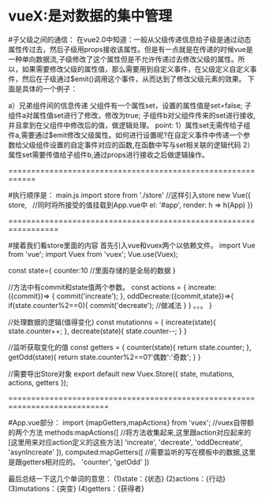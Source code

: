 vueX:是对数据的集中管理
=====================================================================================
#子父级之间的通信：
在vue2.0中知道：一般从父级传递信息给子级是通过动态属性传过去，然后子级用props接收该属性。但是有一点就是在传递的时候vue是一种单向数据流,子级修改了这个属性但是不允许传递过去修改父级的属性。所以，如果需要修改父级的属性值，那么需要用到自定义事件，在父级定义自定义事件，然后在子级通过$emit()调用这个事件，从而达到了修改父级元素的效果。
下面是具体的一个例子：

a）兄弟组件间的信息传递
父组件有一个属性set，设置的属性值是set=false;
子组件a对属性值set进行了修改，修改为true;
子组件b对父组件传来的set进行接收,并且拿到在父组件中修改后的值，做逻辑处理。
point:
1）属性set无需传给子组件a,需要通过$emit修改父级属性。如何进行设置呢?在自定义事件中传递一个参数给父级组件设置的自定事件对应的函数,在函数中写与set相关联的逻辑代码
2）属性set需要传值给子组件b,通过props进行接收之后做逻辑操作。

============================================================

#执行顺序是：
main.js
import store from './store'    //这样引入store
new Vue({
    store,   //同时将所接受的值挂载到App.vue中
  el: '#app',
  render: h => h(App)
})

=================================================================
 
#接着我们看store里面的内容
首先引入vue和vuex两个以依赖文件。
import Vue from 'vue';
import Vuex from 'vuex';
Vue.use(Vuex);


const state={
    counter:10   //里面存储的是全局的数据
} 

//方法中有commit和state值两个参数。
const actions = {
    increate:({commit})=> {
        commit('increate');
    },
    oddDecreate:({commit,state})=>{
        if(state.counter%2==0){
            commit('decreate');  //做减法
        }
    }
    。。。
}

//处理数据的逻辑(值得变化)
const mutationns = {
    increate(state){
        state.counter++;
    },
    decreate(state){
        state.counter--;
    }
}

//监听获取变化的值
const getters = {
    counter(state){
        return  state.counter;
    },
    getOdd(state){
        return  state.counter%2==0?'偶数':'奇数';
    }
}  

//需要导出Store对象
export default new Vuex.Store({
	state,
	mutations,
	actions,
	getters
});

============================================================================

#App.vue部分：
import {mapGetters,mapActions} from 'vuex';   //vuex自带额的两个方法
methods:mapActions([   //将方法收集起来,这里跟action对应起来的[这里用来对应action定义的这些方法]
  'increate',
  'decreate',
  'oddDecreate',
  'asynIncreate'
]),
computed:mapGetters([   //需要监听的写在模板中的数据,这里是跟getters相对应的。
  'counter',
  'getOdd'
])

最后总结一下这几个单词的意思：
(1)state：{状态}
(2)actions：{行动}
(3)mutations：{突变}
(4)getters：{获得者}



